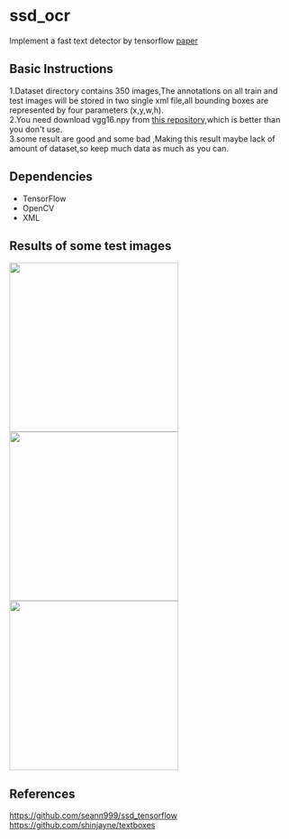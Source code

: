 # ssd_ocr

Implement a fast text detector by tensorflow [paper](https://arxiv.org/pdf/1611.06779.pdf)

## Basic Instructions

1.Dataset directory contains 350 images,The annotations on all train and test images will be stored in two single xml file,all bounding boxes are represented by four parameters (x,y,w,h).
<br/>
2.You need download vgg16.npy from [this repository](https://github.com/machrisaa/tensorflow-vgg),which is better than you don't use.<br/>
3.some result are good and some bad ,Making this result maybe lack of amount of dataset,so keep much data as much as you can.<br/>
## Dependencies

* TensorFlow
* OpenCV
* XML

## Results of some test images
<img src="https://github.com/zhangcheng007/ssd_ocr/blob/master/images/00_23.jpg" width="300"/>
<img src="https://github.com/zhangcheng007/ssd_ocr/blob/master/images/00_25.jpg" width="300"/>
<img src="https://github.com/zhangcheng007/ssd_ocr/blob/master/images/00_30.jpg" width="300"/>


## References
https://github.com/seann999/ssd_tensorflow<br/>
https://github.com/shinjayne/textboxes
<br/>
